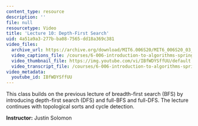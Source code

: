 ```yaml
---
content_type: resource
description: ''
file: null
resourcetype: Video
title: 'Lecture 10: Depth-First Search'
uid: 4a51a9a3-277b-ba08-7565-dd18a369c381
video_files:
  archive_url: https://archive.org/download/MIT6.006S20/MIT6_006S20_03_10_Lecture_10_300k.mp4
  video_captions_file: /courses/6-006-introduction-to-algorithms-spring-2020/8c17de3f613658b2b19081ee7fa8621b_IBfWDYSffUU.vtt
  video_thumbnail_file: https://img.youtube.com/vi/IBfWDYSffUU/default.jpg
  video_transcript_file: /courses/6-006-introduction-to-algorithms-spring-2020/9d7ad800a887efa9dcbb1970eeabecdb_IBfWDYSffUU.pdf
video_metadata:
  youtube_id: IBfWDYSffUU
---
```


This class builds on the previous lecture of breadth-first search (BFS) by introducing depth-first search (DFS) and full-BFS and full-DFS. The lecture continues with topological sorts and cycle detection.

**Instructor:** Justin Solomon